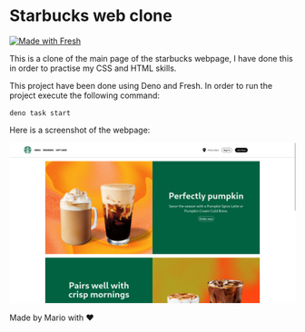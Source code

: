 # Starbucks web clone

[![Made with Fresh](https://fresh.deno.dev/fresh-badge.svg)](https://fresh.deno.dev)


This is a clone of the main page of the starbucks webpage, I have done this in
order to practise my CSS and HTML skills.

This project have been done using Deno and Fresh. In order to run the project
execute the following command:

```
deno task start
```

Here is a screenshot of the webpage:

![The screenshot in question](screenshot.png)

Made by Mario with ❤️
